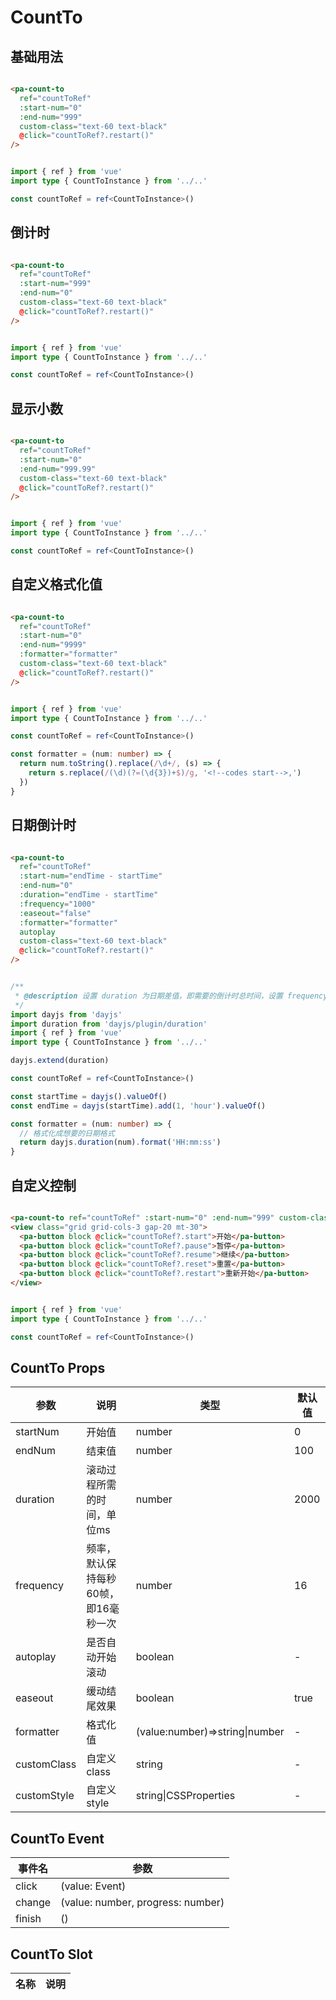 # CountTo

<!--codes start-->

## 基础用法

```html [template]

<pa-count-to
  ref="countToRef"
  :start-num="0"
  :end-num="999"
  custom-class="text-60 text-black"
  @click="countToRef?.restart()"
/>

```
```ts [script]

import { ref } from 'vue'
import type { CountToInstance } from '../..'

const countToRef = ref<CountToInstance>()

```
## 倒计时

```html [template]

<pa-count-to
  ref="countToRef"
  :start-num="999"
  :end-num="0"
  custom-class="text-60 text-black"
  @click="countToRef?.restart()"
/>

```
```ts [script]

import { ref } from 'vue'
import type { CountToInstance } from '../..'

const countToRef = ref<CountToInstance>()

```
## 显示小数

```html [template]

<pa-count-to
  ref="countToRef"
  :start-num="0"
  :end-num="999.99"
  custom-class="text-60 text-black"
  @click="countToRef?.restart()"
/>

```
```ts [script]

import { ref } from 'vue'
import type { CountToInstance } from '../..'

const countToRef = ref<CountToInstance>()

```
## 自定义格式化值

```html [template]

<pa-count-to
  ref="countToRef"
  :start-num="0"
  :end-num="9999"
  :formatter="formatter"
  custom-class="text-60 text-black"
  @click="countToRef?.restart()"
/>

```
```ts [script]

import { ref } from 'vue'
import type { CountToInstance } from '../..'

const countToRef = ref<CountToInstance>()

const formatter = (num: number) => {
  return num.toString().replace(/\d+/, (s) => {
    return s.replace(/(\d)(?=(\d{3})+$)/g, '<!--codes start-->,')
  })
}

```
## 日期倒计时

```html [template]

<pa-count-to
  ref="countToRef"
  :start-num="endTime - startTime"
  :end-num="0"
  :duration="endTime - startTime"
  :frequency="1000"
  :easeout="false"
  :formatter="formatter"
  autoplay
  custom-class="text-60 text-black"
  @click="countToRef?.restart()"
/>

```
```ts [script]

/**
 * @description 设置 duration 为日期差值，即需要的倒计时总时间，设置 frequency 为 1000，即每秒更新一次，设置 easeout 为 false，即不需要缓动效果
 */
import dayjs from 'dayjs'
import duration from 'dayjs/plugin/duration'
import { ref } from 'vue'
import type { CountToInstance } from '../..'

dayjs.extend(duration)

const countToRef = ref<CountToInstance>()

const startTime = dayjs().valueOf()
const endTime = dayjs(startTime).add(1, 'hour').valueOf()

const formatter = (num: number) => {
  // 格式化成想要的日期格式
  return dayjs.duration(num).format('HH:mm:ss')
}

```
## 自定义控制

```html [template]

<pa-count-to ref="countToRef" :start-num="0" :end-num="999" custom-class="text-60 text-black" />
<view class="grid grid-cols-3 gap-20 mt-30">
  <pa-button block @click="countToRef?.start">开始</pa-button>
  <pa-button block @click="countToRef?.pause">暂停</pa-button>
  <pa-button block @click="countToRef?.resume">继续</pa-button>
  <pa-button block @click="countToRef?.reset">重置</pa-button>
  <pa-button block @click="countToRef?.restart">重新开始</pa-button>
</view>

```
```ts [script]

import { ref } from 'vue'
import type { CountToInstance } from '../..'

const countToRef = ref<CountToInstance>()

```

<!--codes end-->

## CountTo Props

<!--props start-->

| 参数 | 说明 | 类型 | 默认值 |
| --- | ----- | --- | --- |
| startNum | 开始值 | number |  0 |
| endNum | 结束值 | number |  100 |
| duration | 滚动过程所需的时间，单位ms | number |  2000 |
| frequency | 频率，默认保持每秒60帧，即16毫秒一次 | number |  16 |
| autoplay | 是否自动开始滚动 | boolean | - |
| easeout | 缓动结尾效果 | boolean |  true |
| formatter | 格式化值 | (value:number)=\>string\|number | - |
| customClass | 自定义class | string | - |
| customStyle | 自定义style | string\|CSSProperties | - |

<!--props end-->

## CountTo Event

<!--event start-->

| 事件名 | 参数 |
| --- | --- |
| click | (value: Event)  |
| change | (value: number, progress: number)  |
| finish | ()  |

<!--event end-->

## CountTo Slot

<!--slot start-->

| 名称 | 说明 |
| --- | --- |


<!--slot end-->

